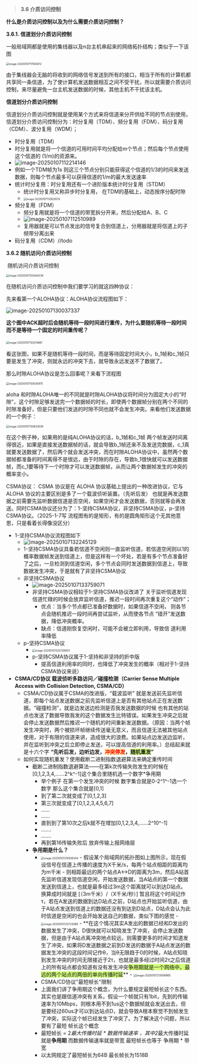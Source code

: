 > **3.6 介质访问控制**

**什么是介质访问控制以及为什么需要介质访问控制？**

**3.6.1. 信道划分介质访问控制**

​	一般局域网都是使用的集线器以及n台主机串起来的网络拓扑结构；类似于一下该图

<img src="../../image/计算机网络/image-20250107111100872.png" alt="image-20250107111100872" style="zoom:50%;" />

由于集线器会无脑的将收到的网络信号发送到所有的接口，相当于所有的计算机都共享同一条信道，为了使计算机发送数据相互之间不受干扰，所以就需要介质访问控制，来尽量避免一台主机发送数据的时候，其他主机不干扰该主机。

**信道划分介质访问控制**

​	信道划分介质访问控制就是使用某个方式来将信道来分开供给不同的节点别使用，信道划分介质访问控制分为：时分复用（TDM）、频分复用（FDM）、码分复用（CDM）、波分复用（WDM）；	

-  时分复用（TDM）
  - 时分复用就是将一个信道的可用时间平均分配给m个节点；然后每个节点使用这个信道的 (1/m)的资源来。
  - ![image-20250107112214146](../../image/计算机网络/image-20250107112214146.png)
  - 例如一个TDM帧为1s 则这三个节点分别只能获得这个信道的1/3的时间来发送数据，则每个节点最多可以获得信道的1/m的最大发送速率
- 统计时分复用：时分复用还有一个进阶版本统计时分复用（STDM）
  - 统计时分复用又称异步时分复用， 在TDM的基础上，动态按序分配时隙
  - <img src="../../image/计算机网络/image-20250107112920074.png" alt="image-20250107112920074" style="zoom:50%;" />
- 频分复用（FDM）
  - 频分复用就是将一个信道的带宽拆分开来，然后分配给A、B、C
  - ![image-20250107112510989](../../image/计算机网络/image-20250107112510989.png)
  - 复用器就是可以节点发出的信号复合到信道上，分用器就是将信道上的子频带分离出来
- 码分复用（CDM）//todo 

**3.6.2 随机访问介质访问控制**

​	随机访问介质访问控制

<img src="../../image/计算机网络/image-20250107125444236.png" alt="image-20250107125444236" style="zoom:50%;" />

在随机访问介质访问控制中我们要学习的就这四种协议：

先来看第一个ALOHA协议：ALOHA协议流程图如下：

![image-20250107130037337](../../image/计算机网络/image-20250107130037337.png)

**这个图中ACK超时后会随机等待一段时间进行重传，为什么要随机等待一段时间而不是等待一个固定的时间重传呢？**

​	<img src="../../image/计算机网络/image-20250107130214661.png" alt="image-20250107130214661" style="zoom:50%;" />

看这张图，如果不是随机等待一段时间，而是等待固定时间大小，b_1帧和c_1帧只要是发生了冲突，则就永远的冲突下去，就导致永远发送不了数据了。

那么时隙ALOHA协议是怎么回事呢？来看下流程图 

<img src="../../image/计算机网络/image-20250107130535975.png" alt="image-20250107130535975" style="zoom:50%;" />

aloha 和时隙ALOHA唯一的不同就是时隙ALOHA协议将时间分为固定大小的“时隙”，这个时隙足够发送完一个数据帧的时长，即使两个数据帧分别在两个不同的时隙准备好，但是只要他们发送的时隙不同也就不会发生冲突。来看他们发送数据的一个例子：

<img src="../../image/计算机网络/image-20250107130833539.png" alt="image-20250107130833539" style="zoom:50%;" />

在这个例子种，如果用的是纯ALOHA协议的话，b_1帧和c_1帧 两个帧发送时间离得很近，如果是直接发送数据帧的话，就会导致b_1帧还来不及发送完数据，c_1真就要发送数据了，然后两个就会发送冲突，而在时隙ALOHA协议中，虽然两个数据帧都准备的时间离得不是很远，由于时隙的存在，导致b_1很快就可以发送数据帧，而c_1要等待下一个时隙才可以发送数据帧，从而让两个数据帧发生的冲突的概率变小。

CSMA协议： CSMA 协议是在 ALOHA 协议基础上提出的一种改进协议，它与 ALOHA 协议的主要区别是多了一个载波侦听装置。（先听后发） 也就是再发送数据之前需要先监听数据信道是否空闲，如果空闲才会发送数据，否则就等会再发送。同时CSMA协议还分为了：1-坚持CSMA协议，非坚持CSMA协议，p-坚持CSMA协议。（2025-1-7写 流程图有的是矩形，有的是圆角矩形这个无其他意思，只是看着长得像没区分）

- 1-坚持CSMA协议流程图如下
  - ![image-20250107132245129](../../image/计算机网络/image-20250107132245129.png)
  - 1-坚持CSMA协议具备若信道不空闲则一直监听信道，若信道空闲则以1的概率数据帧发送到信道上，但是这样有一个坏处，若是有多个节点准备好了之后，一旦检测到信道空闲，多个节点会同时发送数据到信道上，导致数据发生冲突，于是就有了非坚持CSMA协议
  - 非坚持CSMA协议
    - ![image-20250107133759071](../../image/计算机网络/image-20250107133759071.png)
    - 非坚持CSMA协议相较于1-坚持CSMA协议改进了 关于监听信道发现信道忙碌的时候会放弃监听信道，推迟一段时间再次重复这个“动作”；
      - 优点：当多个节点都已准备好数据时，如果信道不空闲，
        则各节点会随机推迟一段时间再尝试监听，从而使各节点
        “错开”发送数据，降低冲突概率。
      - 缺点：信道刚恢复空闲时，可能不会被立即利用，导致信
        道利用率降低
  - p-坚持CSMA协议
    - <img src="../../image/计算机网络/image-20250107202726653.png" alt="image-20250107202726653" style="zoom:50%;" />
    - p-坚持CSMA协议属于1-坚持和非坚持的折中版
      - 提高信道利用率的同时，也降低了冲突发生的概率（相对于1-坚持CSMA协议来说）
- **CSMA/CD协议 载波侦听多路访问／碰撞检测（Carrier Sense Multiple Access with Collision Detection, CSMA/CD）**
  - CSMA/CD协议属于CSMA的改进版，“载波监听” 就是发送前先监听信道，即每个站点发送数据之前先监听信道上是否有其他站点正在发送数据。“碰撞检测”，就是边发送边检测是否我发送数据的时候 也有其他的站点也发送了数据导致我发的这个数据发生比特错误。如果发生冲突之后就会停止发送数据然后推迟一个随机的时间重新发送数据。（原因：当两个帧发生冲突时，两个被损坏帧继续传送毫无意义，而且信道无法被其他站点使用，对于有限的信道来讲，造成很大的浪费。如果站点边发送边监听，并在监听到冲突之后立即停止发送，可以提高信道的利用率。）总结起来就是十六个字 **“先听后发，边听边发，<span style="background:#f9eda6;color:red">冲突停发</span>，<span style="background:#d1ff79;">随机重发</span>”**
  - 如何实现随机重发？使用截断二进制指数退避算法来确定重传时间
    - 截断二进制指数退避算法——在第k次传输失败发生的时候在[0,1,2,3,4,......2^k^-1]这个集合里随机选一个数字*争用期
      - 举个例子 在第一个发生冲突的时候 数字集合就是0-2^1^-1选一个数字 那么这个集合就是[0,1]
      - 到了第二次就变成了[0,1,2,3]
      - 第三次就变成了[0,1,2,3,4,5,6,7]
      - ......
      - ......
      - 直到到了第10次之后k就不在增加[0,1,2,3,4,......2^10^-1]
      - .......
      - .......
      - 再到第16传输失败后 放弃传输上报网络层
    - **争用期是什么？**
      - <img src="../../image/计算机网络/image-20250107210938344.png" alt="image-20250107210938344" style="zoom:50%;" />
        - 假设某个局域网的拓扑图如上图所示，现在假设信号在信道上传播的速度为X千米/s，每两个站点相距的距离均为m千米
        - 则相距最远的两个站点A<->D的距离为3m，然后A站首先监听信道发现信道空闲，开始发送数据，当A站点的第一个数据发送到信道上，也就是最多经过3m这个距离就可以到达D站点。换算成时间就是 [（3m千米）/（X千米/秒）] 暂且将这个时间记作τ，若在A发送的数据到达D站点之前，D站点也开始监听信道，由于A站点发送到信道上的数据还没有到达到D站点，D站点会认为此时信道是空闲的也会开始发送自己的数据，类似下图的感觉
        - <img src="../../image/计算机网络/image-20250107212723069.png" alt="image-20250107212723069" style="zoom:50%;" />
        - **在这个情况其实A发出的数据已经和D发出的数据发生了冲突，D很快就可以知晓发生了冲突，会停止发送数据，但是由于A站点离冲突地点较远，则需要更多的时间才知道发生了冲突，如果将D发送数据之前到D发送的数据于A站点发送的数据发生冲突的这段时间记作θ，当θ无限趋于0的时候，A站点知晓到发生冲突的时间无限接近于2τ，也就是最多经过时间2τ之后信道上的所有站点都会知道有没有发生冲突<span style="background:#d1ff79;">争用期就是一个网络中，最远的两个站点的两倍的单向传播时延</span>**
        - <img src="../../image/计算机网络/image-20250107213938865.png" alt="image-20250107213938865" style="zoom:50%;" />
      - CSMA/CD协议"最短帧长"限制
      - 上面我们讲了争用期这个概念，为什么要规定最短帧长这个东西。其实也是跟信道冲突有关系，假设一个帧就只有1bit，先到的传输速率为10Mbps，则根本用不到1us这个数据帧就会发送出去，但是要经过60us才可以到达站点D，就会导致A根本察觉不到帧发生了冲突，实际这个帧已经发生了冲突了。为了解决这个问题，所以要有了最短 帧长这个概念 
      - 最短帧长 = 2*最大传播时延 * 数据传输速率 ，其中2*最大传播时延 就是**争用期** 而数据传输速率就是带宽 最短帧长也等于 争用期 * 带宽
      - 以太网规定了最短帧长为64B 最长帧长为1518B

​	